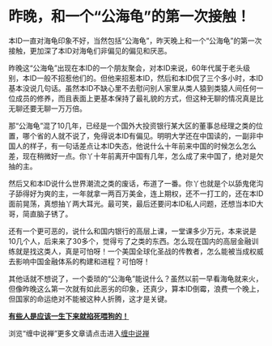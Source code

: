 昨晚，和一个“公海龟”的第一次接触！
====





本ID一直对海龟印象不好，当然包括“公海龟”，昨天晚上和一个“公海龟”的第一次接触，更加深了本ID对海龟们非偏见的偏见和厌恶。

昨晚这“公海龟”出现在本ID的一个朋友聚会，对本ID来说，60年代属于老头级别，本ID一般不招惹他们的。但他来招惹本ID，然后和本ID侃了三个多小时，本ID基本没说几句话。虽然本ID不缺心里不去慰问别人家里从类人猿到类猿人间任何一位成员的修养，而且表面上更基本保持了最礼貌的方式，但这种无聊的情况真是比无聊还要无聊一万万倍。

那“公海龟”混了10几年，已经是一个国外大投资银行某大区的董事总经理之类的位置，哪个省的人就不说了，免得说本ID有偏见。明明大学还在中国读的，一副非中国人的样子，有一句话差点让本ID失态，他说什么十年前来中国的时候怎么怎么差，现在稍微好一点。你丫十年前离开中国有几年，怎么成了来中国了，绝对是欠抽的主。

然后又和本ID说什么世界潮流之类的废话，布道了一番。你丫也就是个以舔鬼佬沟子舔得好为爽的主，一年就拿一两百万美金，连上期权，还不一打工的，还在本ID面前晃荡，真想抽丫两大耳光。最可笑，最后还要问本ID私人问题，还想当本ID大哥，简直脑子锈了。



还有一个更可恶的，说什么和国内银行的高层上课，一堂课多少万元，本来说是10几个人，后来来了30多个，觉得亏了之类的东西。怎么现在国内的高层金融训练就是找这类人，真是可怕呀！一个美国全球化圣战的传教者，怎么能被当成权威去影响中国金融体系的构建和进程？可怕呀！

其他话就不想说了，一个委琐的“公海龟”能说什么？虽然以前一早看海龟就来火，但像昨晚这么第一次就有如此恶劣的印象，还真少，算本ID倒霉，浪费一个晚上，但国家的命运绝对不能被这种人折腾，这才是关键。

[**有些人是应该一生下来就掐死喂狗的！**](http://blog.sina.com.cn/u/486e105c010002em)

浏览“缠中说禅”更多文章请点击进入[缠中说禅](http://blog.sina.com.cn/m/chzhshch)
